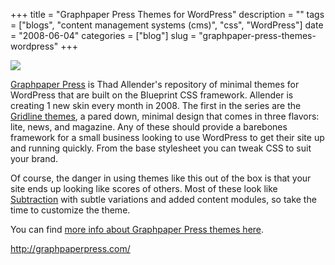 +++
title = "Graphpaper Press Themes for WordPress"
description = ""
tags = ["blogs", "content management systems (cms)", "css", "WordPress"]
date = "2008-06-04"
categories = ["blog"]
slug = "graphpaper-press-themes-wordpress"
+++



  <div class="notebook-screenshot"><a href="http://graphpaperpress.com/"><img src="/media/bluga/wt4846b18c08a2a.jpg"/></a></div><p><a href="http://graphpaperpress.com/">Graphpaper Press</a> is Thad Allender's repository of minimal themes for WordPress that are built on the Blueprint CSS framework. Allender is creating 1 new skin every month in 2008. The first in the series are the <a href="http://graphpaperpress.com/2007/12/09/gridline-lite/">Gridline themes</a>, a pared down, minimal design that comes in three flavors: lite, news, and magazine. Any of these should provide a barebones framework for a small business looking to use WordPress to get their site up and running quickly. From the base stylesheet you can tweak CSS to suit your brand. </p>
<p>Of course, the danger in using themes like this out of the box is that your site ends up looking like scores of others. Most of these look like <a href="http://subtraction.com/">Subtraction</a> with subtle variations and added content modules, so take the time to customize the theme.</p>
<p>You can find <a href="https://www.e-junkie.com/ecom/gb.php?ii=76006&amp;c=ib&amp;aff=26320&amp;ev=a529f771bf" target="ejejcsingle">more info about Graphpaper Press themes here</a>.</p>
    
  <a href="http://graphpaperpress.com/">http://graphpaperpress.com/</a>
